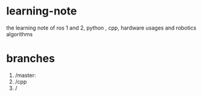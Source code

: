 # learning-note
the learning note of ros 1 and 2, python , cpp, hardware usages and robotics algorithms

# branches
1. /master:
2. /cpp
3. /
